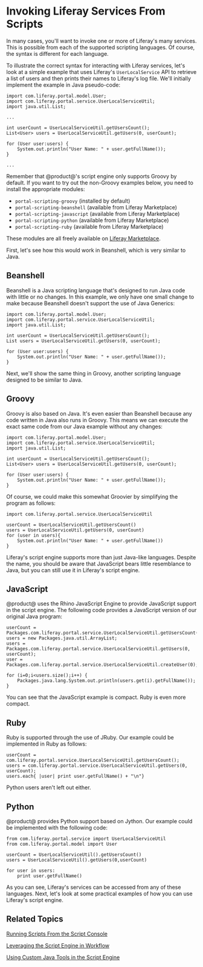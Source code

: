 # Invoking Liferay Services From Scripts [](id=invoking-liferay-services-from-scripts)

In many cases, you'll want to invoke one or more of Liferay's many services.
This is possible from each of the supported scripting languages. Of course, the
syntax is different for each language. 

To illustrate the correct syntax for interacting with Liferay services, let's
look at a simple example that uses Liferay's `UserLocalService` API to retrieve
a list of users and then prints their names to Liferay's log file. We'll
initially implement the example in Java pseudo-code:

    import com.liferay.portal.model.User;
    import com.liferay.portal.service.UserLocalServiceUtil;
    import java.util.List;

    ...
                
    int userCount = UserLocalServiceUtil.getUsersCount();
    List<User> users = UserLocalServiceUtil.getUsers(0, userCount);
    
    for (User user:users) {
        System.out.println("User Name: " + user.getFullName());
    }

    ...

Remember that @product@'s script engine only supports Groovy by default. If you
want to try out the non-Groovy examples below, you need to install the
appropriate modules:

- `portal-scripting-groovy` (installed by default)
- `portal-scripting-beanshell` (available from Liferay Marketplace)
- `portal-scripting-javascript` (available from Liferay Marketplace)
- `portal-scripting-python` (available from Liferay Marketplace)
- `portal-scripting-ruby` (available from Liferay Marketplace)

These modules are all freely available on
[Liferay Marketplace](www.liferay.com/marketplace).

First, let's see how this would work in Beanshell, which is very similar to
Java.
 
## Beanshell [](id=beanshell)

Beanshell is a Java scripting language that's designed to run Java code with
little or no changes. In this example, we only have one small change to make
because Beanshell doesn't support the use of Java Generics:

    import com.liferay.portal.model.User;
    import com.liferay.portal.service.UserLocalServiceUtil;
    import java.util.List;

    int userCount = UserLocalServiceUtil.getUsersCount();
    List users = UserLocalServiceUtil.getUsers(0, userCount);
    
    for (User user:users) {
        System.out.println("User Name: " + user.getFullName());
    }
 
Next, we'll show the same thing in Groovy, another scripting language designed
to be similar to Java. 

## Groovy [](id=groovy)

Groovy is also based on Java. It's even easier than Beanshell because any code
written in Java also runs in Groovy. This means we can execute the exact same
code from our Java example without any changes:

    import com.liferay.portal.model.User;
    import com.liferay.portal.service.UserLocalServiceUtil;
    import java.util.List;

    int userCount = UserLocalServiceUtil.getUsersCount();
    List<User> users = UserLocalServiceUtil.getUsers(0, userCount);
    
    for (User user:users) {
        System.out.println("User Name: " + user.getFullName());
    } 
 
Of course, we could make this somewhat Groovier by simplifying the program as
follows: 

    import com.liferay.portal.service.UserLocalServiceUtil

    userCount = UserLocalServiceUtil.getUsersCount()
    users = UserLocalServiceUtil.getUsers(0, userCount)
    for (user in users){
        System.out.println("User Name: " + user.getFullName())
    }
 
Liferay's script engine supports more than just Java-like languages. Despite the
name, you should be aware that JavaScript bears little resemblance to Java, but
you can still use it in Liferay's script engine. 

## JavaScript [](id=javascript)

@product@ uses the Rhino JavaScript Engine to provide JavaScript support in the
script engine. The following code provides a JavaScript version of our original
Java program:

    userCount = Packages.com.liferay.portal.service.UserLocalServiceUtil.getUsersCount(); 
    users = new Packages.java.util.ArrayList;
    users = Packages.com.liferay.portal.service.UserLocalServiceUtil.getUsers(0, userCount);
    user = Packages.com.liferay.portal.service.UserLocalServiceUtil.createUser(0);

    for (i=0;i<users.size();i++) {
        Packages.java.lang.System.out.println(users.get(i).getFullName());
    }
 
You can see that the JavaScript example is compact. Ruby is even more compact. 

## Ruby [](id=ruby)

Ruby is supported through the use of JRuby. Our example could be implemented in
Ruby as follows: 

    userCount = com.liferay.portal.service.UserLocalServiceUtil.getUsersCount();
    users = com.liferay.portal.service.UserLocalServiceUtil.getUsers(0, userCount);
    users.each{ |user| print user.getFullName() + "\n"}
 
Python users aren't left out either. 

## Python [](id=python)

@product@ provides Python support based on Jython. Our example could be
implemented with the following code:

    from com.liferay.portal.service import UserLocalServiceUtil
    from com.liferay.portal.model import User

    userCount = UserLocalServiceUtil().getUsersCount()
    users = UserLocalServiceUtil().getUsers(0,userCount)

    for user in users:
        print user.getFullName()

As you can see, Liferay's services can be accessed from any of these languages.
Next, let's look at some practical examples of how you can use Liferay's script
engine.

## Related Topics [](id=related-topics)

[Running Scripts From the Script Console](/discover/portal/-/knowledge_base/7-0/running-scripts-from-the-script-console)

[Leveraging the Script Engine in Workflow](/discover/portal/-/knowledge_base/7-0/leveraging-the-script-engine-in-workflow)

[Using Custom Java Tools in the Script Engine](/discover/portal/-/knowledge_base/7-0/using-custom-java-tools-in-the-script-engine)
